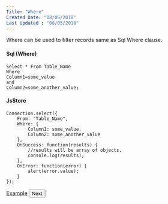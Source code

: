 ```yaml
---
Title: "Where"
Created Date: "08/05/2018"
Last Updated : "08/05/2018"
---
```


Where can be used to filter records same as Sql Where clause.

#### Sql (Where)

```
Select * From Table_Name
Where
Column1=some_value
and
Column2=some_another_value;
```

#### JsStore

```
Connection.select({
    From: "Table_Name",
    Where: {
        Column1: some_value,
        Column2: some_another_value
    },
    OnSuccess: function(results) {
        //results will be array of objects.
        console.log(results);
    },
    OnError: function(error) {
        alert(error.value);
    }
});
```

<p class="margin-top-40px center-align">
    <a class="btn info" target="_blank" href="/example/where">Example</a>
    <button class="btn info btnNext">Next</button>
</p>